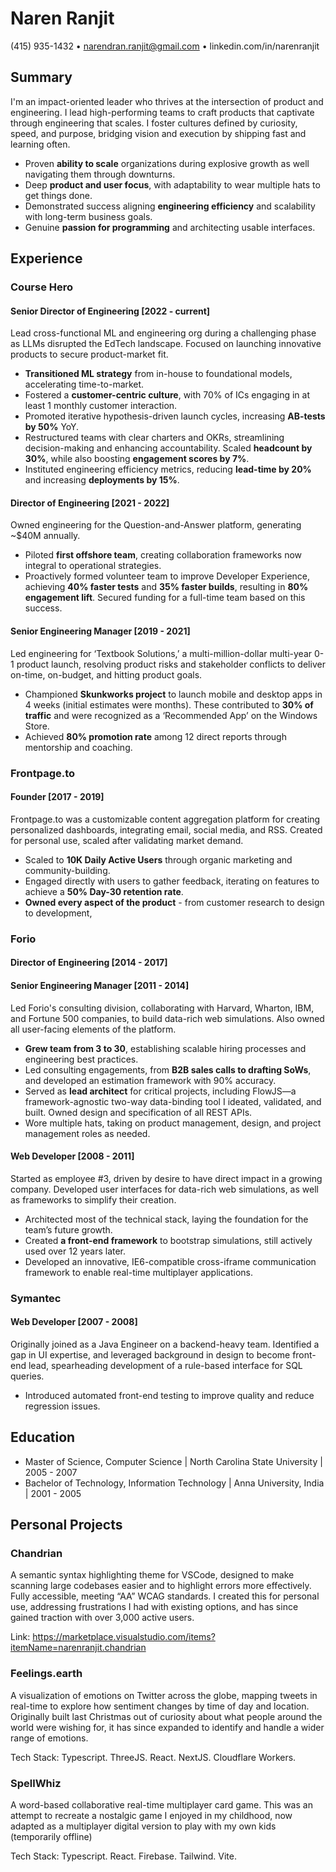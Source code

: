 # Naren Ranjit

(415) 935-1432 • narendran.ranjit@gmail.com • linkedin.com/in/narenranjit

## Summary

I'm an impact-oriented leader who thrives at the intersection of product and engineering. I lead high-performing teams to craft products that captivate through engineering that scales. I foster cultures defined by curiosity, speed, and purpose, bridging vision and execution by shipping fast and learning often.

- Proven **ability to scale** organizations during explosive growth as well navigating them through downturns.
- Deep **product and user focus**, with adaptability to wear multiple hats to get things done.
- Demonstrated success aligning **engineering efficiency** and scalability with long-term business goals.
- Genuine **passion for programming** and architecting usable interfaces.

## Experience

### Course Hero

#### Senior Director of Engineering [2022 - current]

Lead cross-functional ML and engineering org during a challenging phase as LLMs disrupted the EdTech landscape. Focused on launching innovative products to secure product-market fit.

- **Transitioned ML strategy** from in-house to foundational models, accelerating time-to-market.
- Fostered a **customer-centric culture**, with 70% of ICs engaging in at least 1 monthly customer interaction.
- Promoted iterative hypothesis-driven launch cycles, increasing **AB-tests by 50%** YoY.
- Restructured teams with clear charters and OKRs, streamlining decision-making and enhancing accountability. Scaled **headcount by 30%**, while also boosting **engagement scores by 7%**.
- Instituted engineering efficiency metrics, reducing **lead-time by 20%** and increasing **deployments by 15%**.

#### Director of Engineering [2021 - 2022]

Owned engineering for the Question-and-Answer platform, generating ~$40M annually.

- Piloted **first offshore team**, creating collaboration frameworks now integral to operational strategies.
- Proactively formed volunteer team to improve Developer Experience, achieving **40% faster tests** and **35% faster builds**, resulting in **80% engagement lift**. Secured funding for a full-time team based on this success.

#### Senior Engineering Manager [2019 - 2021]

Led engineering for ‘Textbook Solutions,’ a multi-million-dollar multi-year 0-1 product launch, resolving product risks and stakeholder conflicts to deliver on-time, on-budget, and hitting product goals.

- Championed **Skunkworks project** to launch mobile and desktop apps in 4 weeks (initial estimates were months). These contributed to **30% of traffic** and were recognized as a ‘Recommended App’ on the Windows Store.
- Achieved **80% promotion rate** among 12 direct reports through mentorship and coaching.

### Frontpage.to

#### Founder [2017 - 2019]

Frontpage.to was a customizable content aggregation platform for creating personalized dashboards, integrating email, social media, and RSS. Created for personal use, scaled after validating market demand.

- Scaled to **10K Daily Active Users** through organic marketing and community-building.
- Engaged directly with users to gather feedback, iterating on features to achieve a **50% Day-30 retention rate**.
- **Owned every aspect of the product** - from customer research to design to development,

### Forio

#### Director of Engineering [2014 - 2017]

#### Senior Engineering Manager [2011 - 2014]

Led Forio's consulting division, collaborating with Harvard, Wharton, IBM, and Fortune 500 companies, to build data-rich web simulations. Also owned all user-facing elements of the platform.

- **Grew team from 3 to 30**, establishing scalable hiring processes and engineering best practices.
- Led consulting engagements, from **B2B sales calls to drafting SoWs**, and developed an estimation framework with 90% accuracy.
- Served as **lead architect** for critical projects, including FlowJS—a framework-agnostic two-way data-binding tool I ideated, validated, and built. Owned design and specification of all REST APIs.
- Wore multiple hats, taking on product management, design, and project management roles as needed.

#### Web Developer [2008 - 2011]

Started as employee #3, driven by desire to have direct impact in a growing company. Developed user interfaces for data-rich web simulations, as well as frameworks to simplify their creation.

- Architected most of the technical stack, laying the foundation for the team’s future growth.
- Created **a front-end framework** to bootstrap simulations, still actively used over 12 years later.
- Developed an innovative, IE6-compatible cross-iframe communication framework to enable real-time multiplayer applications.

### Symantec

#### Web Developer [2007 - 2008]

Originally joined as a Java Engineer on a backend-heavy team. Identified a gap in UI expertise, and leveraged background in design to become front-end lead, spearheading development of a rule-based interface for SQL queries.

- Introduced automated front-end testing to improve quality and reduce regression issues.

## Education

- Master of Science, Computer Science | North Carolina State University | 2005 - 2007
- Bachelor of Technology, Information Technology | Anna University, India | 2001 - 2005

## Personal Projects

### Chandrian

A semantic syntax highlighting theme for VSCode, designed to make scanning large codebases easier and to highlight errors more effectively. Fully accessible, meeting “AA” WCAG standards. I created this for personal use, addressing frustrations I had with existing options, and has since gained traction with over 3,000 active users.

Link: https://marketplace.visualstudio.com/items?itemName=narenranjit.chandrian

### Feelings.earth

A visualization of emotions on Twitter across the globe, mapping tweets in real-time to explore how sentiment changes by time of day and location. Originally built last Christmas out of curiosity about what people around the world were wishing for, it has since expanded to identify and handle a wider range of emotions.

Tech Stack: Typescript. ThreeJS. React. NextJS. Cloudflare Workers.

### SpellWhiz

A word-based collaborative real-time multiplayer card game. This was an attempt to recreate a nostalgic game I enjoyed in my childhood, now adapted as a multiplayer digital version to play with my own kids (temporarily offline)

Tech Stack: Typescript. React. Firebase. Tailwind. Vite.
